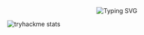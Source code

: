 <div align="center">
    <img src="https://readme-typing-svg.herokuapp.com?font=Jetbrains+mono&size=12&duration=3000&color=33FF33&center=true&vCenter=true&width=450&lines=Hello,+friend.;Control+is+an+illusion.;We+are+the+99%.;Democracy+is+hacked.;I'm+not+a+vigilante+hacker.+I'm+a+soldier.;People+always+make+the+best+exploits.;The+world+is+a+dangerous+place+,+Elliot;Not+because+of+those+who+do+evil;But+because+of+those+who+look+on+and+do+nothing.;Is+any+of+it+real+?+I+mean+,+look+at+this;+Look+at+it+!;A+world+built+on+fantasy.;The+top+1%+of+the+top+1%.;The+guys+who+play+God+without+permission.;Nothing+is+coincidence+.+Everything+is+meant+to+be." alt="Typing SVG"/>

</div>


![tryhackme stats](https://raw.githubusercontent.com/NN4TT4NN/NN4TT4NN/master/assets/thm_propic.png)